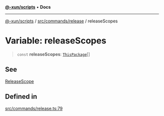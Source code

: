 [**@-xun/scripts**](../../../../README.md) • **Docs**

***

[@-xun/scripts](../../../../README.md) / [src/commands/release](../README.md) / releaseScopes

# Variable: releaseScopes

> `const` **releaseScopes**: [`ThisPackage`](../../../configure/enumerations/ThisPackageGlobalScope.md#thispackage)[]

## See

[ReleaseScope](../../../configure/enumerations/ThisPackageGlobalScope.md)

## Defined in

[src/commands/release.ts:79](https://github.com/Xunnamius/xscripts/blob/59530a02df766279a72886cbc0ab5e0790db98cc/src/commands/release.ts#L79)
